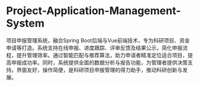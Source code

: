 # Project-Application-Management-System
项目申报管理系统，融合Spring Boot后端与Vue前端技术，专为科研项目、资金申请等打造。系统支持在线申报、进度跟踪、评审反馈及结果公示，简化申报流程，提升管理效率。通过智能匹配与推荐算法，助力申请者精准定位适合项目，提高申报成功率。同时，系统提供全面的数据分析与报告功能，为管理者提供决策支持。界面友好，操作简便，是科研项目申报管理的得力助手，推动科研创新与发展。
